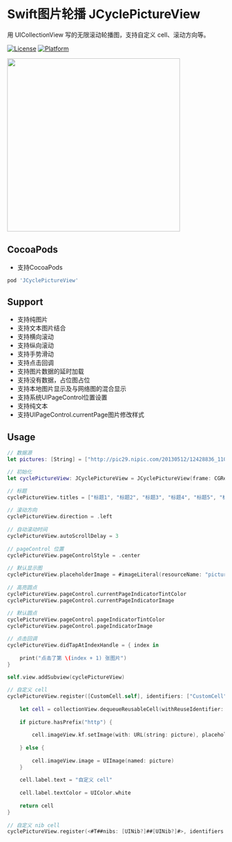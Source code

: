 # Swift图片轮播 JCyclePictureView
用 UICollectionView 写的无限滚动轮播图，支持自定义 cell、滚动方向等。

[![License](https://img.shields.io/cocoapods/l/JCyclePictureView.svg?style=flat)](http://cocoapods.org/pods/JCyclePictureView)
[![Platform](https://img.shields.io/cocoapods/p/JCyclePictureView.svg?style=flat)](http://cocoapods.org/pods/JCyclePictureView)

<img src="https://github.com/GitHubZebra/JCyclePictureView/blob/master/1.gif" width="400" align="center">

## CocoaPods

* 支持CocoaPods
 
```ruby
pod 'JCyclePictureView' 
```
<!--注意：在pod install的时候，比较慢(可能网速问题)，如果在pod update的时候就比较快了，此无解。-->

## Support

* 支持纯图片
* 支持文本图片结合
* 支持横向滚动
* 支持纵向滚动
* 支持手势滑动
* 支持点击回调
* 支持图片数据的延时加载
* 支持没有数据，占位图占位
* 支持本地图片显示及与网络图的混合显示
* 支持系统UIPageControl位置设置
* 支持纯文本
* 支持UIPageControl.currentPage图片修改样式

## Usage
```swift
// 数据源
let pictures: [String] = ["http://pic29.nipic.com/20130512/12428836_110546647149_2.jpg", "picture2", "picture3", "picture4", "picture5", "http://pic29.nipic.com/20130512/12428836_110546647149_2.jpg", "picture7"]

// 初始化
let cyclePictureView: JCyclePictureView = JCyclePictureView(frame: CGRect(x: 0, y: 20, width: self.view.frame.width, height: 150), pictures: pictures)

// 标题
cyclePictureView.titles = ["标题1", "标题2", "标题3", "标题4", "标题5", "标题6", "标题7"]
         
// 滚动方向
cyclePictureView.direction = .left
        
// 自动滚动时间
cyclePictureView.autoScrollDelay = 3
        
// pageControl 位置
cyclePictureView.pageControlStyle = .center
        
// 默认显示图
cyclePictureView.placeholderImage = #imageLiteral(resourceName: "picture1")
        
// 高亮圆点
cyclePictureView.pageControl.currentPageIndicatorTintColor
cyclePictureView.pageControl.currentPageIndicatorImage
        
// 默认圆点
cyclePictureView.pageControl.pageIndicatorTintColor
cyclePictureView.pageControl.pageIndicatorImage

// 点击回调
cyclePictureView.didTapAtIndexHandle = { index in
            
    print("点击了第 \(index + 1) 张图片")
}
        
self.view.addSubview(cyclePictureView)

// 自定义 cell
cyclePictureView.register([CustomCell.self], identifiers: ["CustomCell"]) { (collectionView, indexPath, picture) -> UICollectionViewCell in
            
    let cell = collectionView.dequeueReusableCell(withReuseIdentifier: "CustomCell", for: indexPath) as! CustomCell
            
    if picture.hasPrefix("http") {
                
        cell.imageView.kf.setImage(with: URL(string: picture), placeholder: nil)
                
    } else {
                
        cell.imageView.image = UIImage(named: picture)
    }
            
    cell.label.text = "自定义 cell"
            
    cell.label.textColor = UIColor.white
            
    return cell
}
        
// 自定义 nib cell
cyclePictureView.register(<#T##nibs: [UINib?]##[UINib?]#>, identifiers: <#T##[String]#>, customCellHandle: <#T##JCyclePictureViewCustomCellHandle##JCyclePictureViewCustomCellHandle##(UICollectionView, IndexPath) -> UICollectionViewCell#>)
```
